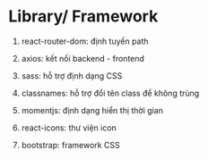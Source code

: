 # Library/ Framework

1. react-router-dom: định tuyến path

2. axios: kết nối backend - frontend

3. sass: hỗ trợ định dạng CSS

4. classnames: hỗ trợ đổi tên class để không trùng

5. momentjs: định dạng hiển thị thời gian

6. react-icons: thư viện icon

7. bootstrap: framework CSS

#